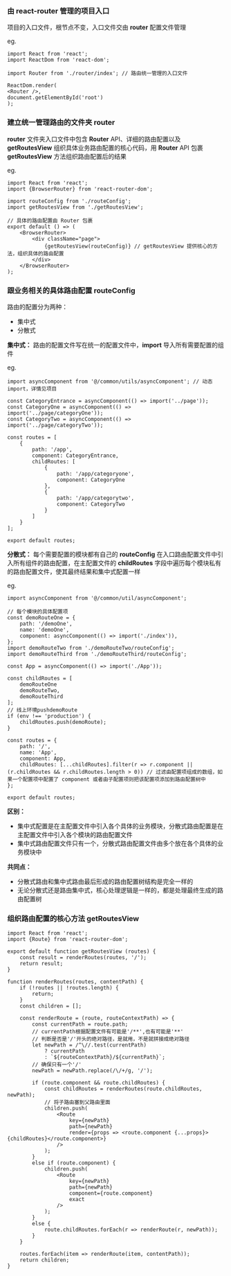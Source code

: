 ### 由 react-router 管理的项目入口

项目的入口文件，根节点不变，入口文件交由 **router** 配置文件管理

eg.

```
import React from 'react';
import ReactDom from 'react-dom';

import Router from './router/index'; // 路由统一管理的入口文件

ReactDom.render(
<Router />,
document.getElementById('root')
);
```

### 建立统一管理路由的文件夹 router

**router** 文件夹入口文件中包含 **Router** API、详细的路由配置以及 **getRoutesView** 组织具体业务路由配置的核心代码，用 **Router** API 包裹 **getRoutesView** 方法组织路由配置后的结果

eg.

```
import React from 'react';
import {BrowserRouter} from 'react-router-dom';

import routeConfig from './routeConfig';
import getRoutesView from './getRoutesView';

// 具体的路由配置由 Router 包裹
export default () => (
	<BrowserRouter>
		<div className="page">
		    {getRoutesView(routeConfig)} // getRoutesView 提供核心的方法，组织具体的路由配置
		</div>
	</BrowserRouter>
);
```
### 跟业务相关的具体路由配置 routeConfig

路由的配置分为两种：

- 集中式
- 分散式

**集中式：** 路由的配置文件写在统一的配置文件中，**import** 导入所有需要配置的组件

eg. 

```
import asyncComponent from '@/common/utils/asyncComponent'; // 动态 import，详情见项目

const CategoryEntrance = asyncComponent(() => import('../page'));
const CategoryOne = asyncComponent(() => import('../page/categoryOne'));
const CategoryTwo = asyncComponent(() => import('../page/categoryTwo'));

const routes = [
	{
		path: '/app',
		component: CategoryEntrance,
		childRoutes: [
			{
				path: '/app/categoryone',
				component: CategoryOne
			},
			{
				path: '/app/categorytwo',
				component: CategoryTwo
			}
		]
	}
];

export default routes;

```

**分散式：** 每个需要配置的模块都有自己的 **routeConfig** 在入口路由配置文件中引入所有组件的路由配置，在主配置文件的 **childRoutes** 字段中遍历每个模块私有的路由配置文件，使其最终结果和集中式配置一样

eg.

```
import asyncComponent from '@/common/util/asyncComponent';

// 每个模块的具体配置项
const demoRouteOne = {
	path: '/demoOne',
	name: 'demoOne',
	component: asyncComponent(() => import('./index')),
};
import demoRouteTwo from './demoRouteTwo/routeConfig';
import demoRouteThird from './demoRouteThird/routeConfig';

const App = asyncComponent(() => import('./App'));

const childRoutes = [
	demoRouteOne
	demoRouteTwo,
	demoRouteThird
];
// 线上环境pushdemoRoute
if (env !== 'production') {
	childRoutes.push(demoRoute);
}

const routes = {
	path: '/',
	name: 'App',
	component: App,
	childRoutes: [...childRoutes].filter(r => r.component || (r.childRoutes && r.childRoutes.length > 0)) // 过滤由配置项组成的数组，如果一个配置项中配置了 component 或者由子配置项则把该配置项添加到路由配置树中
};

export default routes;
```
**区别：**
 
- 集中式配置是在主配置文件中引入各个具体的业务模块，分散式路由配置是在主配置文件中引入各个模块的路由配置文件
- 集中式路由配置文件只有一个，分散式路由配置文件由多个放在各个具体的业务模块中

**共同点：**

- 分散式路由和集中式路由最后形成的路由配置树结构是完全一样的
- 无论分散式还是路由集中式，核心处理逻辑是一样的，都是处理最终生成的路由配置树

### 组织路由配置的核心方法 getRoutesView

```
import React from 'react';
import {Route} from 'react-router-dom';

export default function getRoutesView (routes) {
	const result = renderRoutes(routes, '/');
	return result;
}

function renderRoutes(routes, contentPath) {
	if (!routes || !routes.length) {
	    return;
	}
	const children = [];
		
	const renderRoute = (route, routeContextPath) => {
		const currentPath = route.path;
		// currentPath根据配置文件有可能是'/**',也有可能是'**'
		// 判断是否是'/'开头的绝对路径，是就用，不是就拼接成绝对路径
		let newPath = /^\//.test(currentPath)
		    ? currentPath
		    : `${routeContextPath}/${currentPath}`;
		// 确保只有一个'/'
		newPath = newPath.replace(/\/+/g, '/');
			
		if (route.component && route.childRoutes) {
		    const childRoutes = renderRoutes(route.childRoutes, newPath);
		    // 将子路由塞到父路由里面
		    children.push(
		        <Route
		            key={newPath}
		            path={newPath}
		            render={props => <route.component {...props}>{childRoutes}</route.component>}
		        />
		    );
		}
		else if (route.component) {
		    children.push(
		        <Route
		            key={newPath}
		            path={newPath}
		            component={route.component}
		            exact
		        />
		    );
		}
		else {
		    route.childRoutes.forEach(r => renderRoute(r, newPath));
		}
    }

	routes.forEach(item => renderRoute(item, contentPath));
	return children;
}

```







